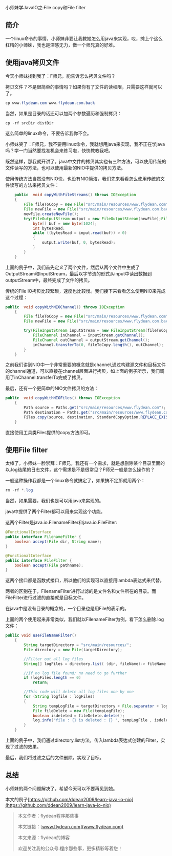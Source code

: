 小师妹学JavaIO之:File copy和File filter

## 简介

一个linux命令的事情，小师妹非要让我教她怎么用java来实现，哎，摊上个这么杠精的小师妹，我也是深感无力，做一个师兄真的好难。

## 使用java拷贝文件

今天小师妹找到我了：F师兄，能告诉怎么拷贝文件吗？

拷贝文件？不是很简单的事情吗？如果你有了文件的读权限，只需要这样就可以了。

~~~java
cp www.flydean.com www.flydean.com.back
~~~

当然，如果是目录的话还可以加两个参数遍历和强制拷贝：

~~~java
cp -rf srcDir distDir
~~~

这么简单的linux命令，不要告诉我你不会。

小师妹笑了：F师兄，我不要用linux命令，我就想用java来实现，我不正在学java吗？学一门当然要找准机会来练习啦，快快教教我吧。

既然这样，那我就开讲了。java中文件的拷贝其实也有三种方法，可以使用传统的文件读写的方法，也可以使用最新的NIO中提供的拷贝方法。

使用传统方法当然没有NIO快，也没有NIO简洁，我们先来看看怎么使用传统的文件读写的方法来拷贝文件：

~~~java
    public  void copyWithFileStreams() throws IOException
    {
        File fileToCopy = new File("src/main/resources/www.flydean.com");
        File newFile = new File("src/main/resources/www.flydean.com.back");
        newFile.createNewFile();
        try(FileOutputStream output = new FileOutputStream(newFile);FileInputStream input = new FileInputStream(fileToCopy)){
            byte[] buf = new byte[1024];
            int bytesRead;
            while ((bytesRead = input.read(buf)) > 0)
            {
                output.write(buf, 0, bytesRead);
            }
        }
    }
~~~

上面的例子中，我们首先定义了两个文件，然后从两个文件中生成了OutputStream和InputStream，最后以字节流的形式从input中读出数据到outputStream中，最终完成了文件的拷贝。

传统的File IO拷贝比较繁琐，速度也比较慢。我们接下来看看怎么使用NIO来完成这个过程：

~~~java
public  void copyWithNIOChannel() throws IOException
    {
        File fileToCopy = new File("src/main/resources/www.flydean.com");
        File newFile = new File("src/main/resources/www.flydean.com.back");

        try(FileInputStream inputStream = new FileInputStream(fileToCopy);FileOutputStream outputStream = new FileOutputStream(newFile)){
            FileChannel inChannel = inputStream.getChannel();
            FileChannel outChannel = outputStream.getChannel();
            inChannel.transferTo(0, fileToCopy.length(), outChannel);
        }
    }
~~~

之前我们讲到NIO中一个非常重要的概念就是channel,通过构建源文件和目标文件的channel通道，可以直接在channel层面进行拷贝，如上面的例子所示，我们调用了inChannel.transferTo完成了拷贝。

最后，还有一个更简单的NIO文件拷贝的方法：

~~~java
public  void copyWithNIOFiles() throws IOException
    {
        Path source = Paths.get("src/main/resources/www.flydean.com");
        Path destination = Paths.get("src/main/resources/www.flydean.com.back");
        Files.copy(source, destination, StandardCopyOption.REPLACE_EXISTING);
    }
~~~

直接使用工具类Files提供的copy方法即可。

## 使用File filter

太棒了，小师妹一脸崇拜：F师兄，我还有一个需求，就是想删除某个目录里面的以.log结尾的日志文件，这个需求是不是很常见？F师兄一般是怎么操作的？

一般这种操作我都是一个linux命令就搞定了，如果搞不定那就用两个：

~~~java
rm -rf *.log
~~~

当然，如果需要，我们也是可以用java来实现的。

java中提供了两个Filter都可以用来实现这个功能。

这两个Filter是java.io.FilenameFilter和java.io.FileFilter:

~~~java
@FunctionalInterface
public interface FilenameFilter {
    boolean accept(File dir, String name);
}
~~~

~~~java
@FunctionalInterface
public interface FileFilter {
    boolean accept(File pathname);
}
~~~

这两个接口都是函数式接口，所以他们的实现可以直接用lambda表达式来代替。

两者的区别在于，FilenameFilter进行过滤的是文件名和文件所在的目录。而FileFilter进行过滤的直接就是目标文件。

在java中是没有目录的概念的，一个目录也是用File的表示的。

上面的两个使用起来非常类似，我们就以FilenameFilter为例，看下怎么删除.log文件：

~~~java
public void useFileNameFilter()
    {
        String targetDirectory = "src/main/resources/";
        File directory = new File(targetDirectory);

        //Filter out all log files
        String[] logFiles = directory.list( (dir, fileName)-> fileName.endsWith(".log"));

        //If no log file found; no need to go further
        if (logFiles.length == 0)
            return;

        //This code will delete all log files one by one
        for (String logfile : logFiles)
        {
            String tempLogFile = targetDirectory + File.separator + logfile;
            File fileDelete = new File(tempLogFile);
            boolean isdeleted = fileDelete.delete();
            log.info("file : {} is deleted : {} ", tempLogFile , isdeleted);
        }
    }
~~~

上面的例子中，我们通过directory.list方法，传入lambda表达式创建的Filter，实现了过滤的效果。

最后，我们将过滤之后的文件删除。实现了目标。

## 总结

小师妹的两个问题解决了，希望今天可以不要再见到她。

本文的例子[https://github.com/ddean2009/learn-java-io-nio](https://github.com/ddean2009/learn-java-io-nio)

> 本文作者：flydean程序那些事
> 
> 本文链接：[www.flydean.com](www.flydean.com)
> 
> 本文来源：flydean的博客
> 
> 欢迎关注我的公众号:程序那些事，更多精彩等着您！


